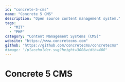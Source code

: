 ```yaml
---
id: "concrete-5-cms"
name: "Concrete 5 CMS"
description: "Open source content management system."
tags:
  - "MIT"
  - "PHP"
category: "Content Management Systems (CMS)"
website: "https://www.concretecms.com"
github: "https://github.com/concretecms/concretecms"
#image: "/placeholder.svg?height=300&width=400"
---
```


# Concrete 5 CMS
